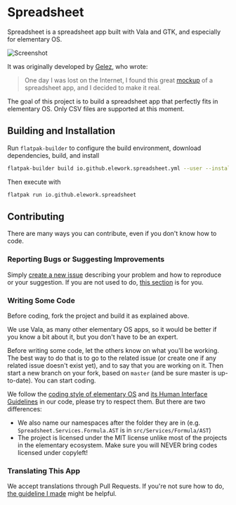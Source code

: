 # Spreadsheet

Spreadsheet is a spreadsheet app built with Vala and GTK, and especially for elementary OS.

![Screenshot](screen.png)

It was originally developed by [Gelez](https://github.com/elegaanz), who wrote:

> One day I was lost on the Internet, I found this great [mockup](https://www.deviantart.com/bassultra/art/Spreadsheet-363147552) of a spreadsheet app, and I decided to make it real.

The goal of this project is to build a spreadsheet app that perfectly fits in elementary OS. Only CSV files are supported at this moment.

## Building and Installation

Run `flatpak-builder` to configure the build environment, download dependencies, build, and install

```bash
flatpak-builder build io.github.elework.spreadsheet.yml --user --install --force-clean --install-deps-from=appcenter
```

Then execute with

```bash
flatpak run io.github.elework.spreadsheet
```

## Contributing

There are many ways you can contribute, even if you don't know how to code.

### Reporting Bugs or Suggesting Improvements

Simply [create a new issue](https://github.com/elework/Spreadsheet/issues/new) describing your problem and how to reproduce or your suggestion. If you are not used to do, [this section](https://docs.elementary.io/contributor-guide/feedback/reporting-issues) is for you.

### Writing Some Code

Before coding, fork the project and build it as explained above.

We use Vala, as many other elementary OS apps, so it would be better if you know a bit about it, but you don't have to be an expert.

Before writing some code, let the others know on what you'll be working. The best way to do that is to go to the related issue (or create one if any related issue doesn't exist yet), and to say that you are working on it. Then start a new branch on your fork, based on `master` (and be sure master is up-to-date). You can start coding.

We follow the [coding style of elementary OS](https://docs.elementary.io/develop/writing-apps/code-style) and [its Human Interface Guidelines](https://docs.elementary.io/hig#human-interface-guidelines) in our code, please try to respect them. But there are two differences:

* We also name our namespaces after the folder they are in (e.g. `Spreadsheet.Services.Formula.AST` is in `src/Services/Formula/AST`)
* The project is licensed under the MIT license unlike most of the projects in the elementary ecosystem. Make sure you will NEVER bring codes licensed under copyleft!

### Translating This App

We accept translations through Pull Requests. If you're not sure how to do, [the guideline I made](po/README.md) might be helpful.
